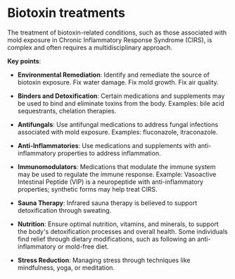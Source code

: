 # Biotoxin treatments

The treatment of biotoxin-related conditions, such as those associated with mold exposure in Chronic Inflammatory Response Syndrome (CIRS), is complex and often requires a multidisciplinary approach.

**Key points**:

* **Environmental Remediation**: Identify and remediate the source of biotoxin exposure. Fix water damage. Fix mold growth. Fix air quality.

* **Binders and Detoxification**: Certain medications and supplements may be used to bind and eliminate toxins from the body. Examples: bile acid sequestrants, chelation therapies.

* **Antifungals**: Use antifungal medications to address fungal infections associated with mold exposure. Examples: fluconazole, itraconazole.

* **Anti-Inflammatories**: Use medications and supplements with anti-inflammatory properties to address inflammation.

* **Immunomodulators**: Medications that modulate the immune system may be used to regulate the immune response. Example: Vasoactive Intestinal Peptide (VIP) is a neuropeptide with anti-inflammatory properties; synthetic forms may help treat CIRS.

* **Sauna Therapy**: Infrared sauna therapy is believed to support detoxification through sweating.

* **Nutrition**: Ensure optimal nutrition, vitamins, and minerals, to support the body's detoxification processes and overall health. Some individuals find relief through dietary modifications, such as following an anti-inflammatory or mold-free diet.

* **Stress Reduction**: Managing stress through techniques like mindfulness, yoga, or meditation.
